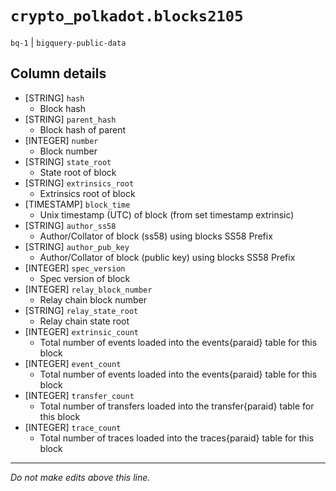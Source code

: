 # `crypto_polkadot.blocks2105`
`bq-1` | `bigquery-public-data`

## Column details
* [STRING]    `hash`
  - Block hash
* [STRING]    `parent_hash`
  - Block hash of parent
* [INTEGER]   `number`
  - Block number
* [STRING]    `state_root`
  - State root of block
* [STRING]    `extrinsics_root`
  - Extrinsics root of block
* [TIMESTAMP] `block_time`
  - Unix timestamp (UTC) of block (from set timestamp extrinsic)
* [STRING]    `author_ss58`
  - Author/Collator of block (ss58) using blocks SS58 Prefix
* [STRING]    `author_pub_key`
  - Author/Collator of block (public key) using blocks SS58 Prefix
* [INTEGER]   `spec_version`
  - Spec version of block
* [INTEGER]   `relay_block_number`
  - Relay chain block number
* [STRING]    `relay_state_root`
  - Relay chain state root
* [INTEGER]   `extrinsic_count`
  - Total number of events loaded into the events{paraid} table for this block
* [INTEGER]   `event_count`
  - Total number of events loaded into the events{paraid} table for this block
* [INTEGER]   `transfer_count`
  - Total number of transfers loaded into the transfer{paraid} table for this block
* [INTEGER]   `trace_count`
  - Total number of traces loaded into the traces{paraid} table for this block

-------------------------------------------------------------------------------
*Do not make edits above this line.*
